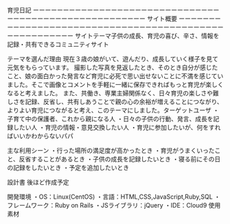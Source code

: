 育児日記
ーーーーーーーーーーーーーーーーーーーーーーーーーーーーーーーーーーーーーーーーーーーーーーーーーーーーーー
サイト概要
ーーーーーーーーーーーーーーーーーーーーーーーーーーーーーーーーーーーーーーーーーーーーーーーーーーーーーー
サイトテーマ
​子供の成長、育児の喜び、辛さ、情報を記録・共有できるコミュニティサイト

テーマを選んだ理由
現在３歳の娘がいて、遊んだり、成長していく様子を見て元気をもらっています。
撮影した写真を見返したとき、そのとき自分が感じたこと、娘の面白かった発言など育児に必死で思い出せないことに不満を感じていました。そこで画像とコメントを手軽に一緒に保存できればもっと育児が楽しくなると考えました。
また、共働き、専業主婦関係なく、日々育児の楽しさや難しさを記録、反省し、共有しあうことで親の心の余裕が増えることにつながり、よりよい育児につながると考え、このテーマにしました。
​
ターゲットユーザ
・子育て中の保護者、これから親になる人
・日々の子供の行動、発言、成長を記録したい人
・育児の情報・意見交換したい人
・育児に参加したいが、何をすればいいかわからないパパ

主な利用シーン
・行った場所の満足度が高かったとき
・育児がうまくいったこと、反省することがあるとき
・子供の成長を記録したいとき
・寝る前にその日の記録をしたいとき
・予定を追加したいとき

設計書
後ほど作成予定

開発環境
・OS：Linux(CentOS)
・言語：HTML,CSS,JavaScript,Ruby,SQL
・フレームワーク：Ruby on Rails
・JSライブラリ：jQuery
・IDE：Cloud9
​
使用素材